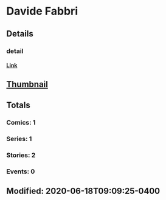 # Davide  Fabbri 
## Details
### detail
#### [Link](http://marvel.com/comics/creators/14106/davide_fabbri?utm_campaign=apiRef&utm_source=225578a89fc76f3d20fbffda5d17a88d)
## [Thumbnail](http://i.annihil.us/u/prod/marvel/i/mg/b/40/image_not_available.jpg)
## Totals
### Comics: 1
### Series: 1
### Stories: 2
### Events: 0
## Modified: 2020-06-18T09:09:25-0400